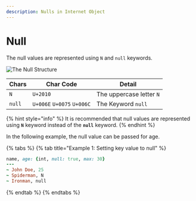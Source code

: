 ```yaml
---
description: Nulls in Internet Object
---
```


# Null

The null values are represented using `N` and `null` keywords.



![The Null Structure](https://documents.app.lucidchart.com/documents/076b4f9c-b79d-410c-8002-1ac23fdbb786/pages/O-oxmHkf2XQ6?a=18531\&x=939\&y=278\&w=910\&h=275\&store=1\&accept=image%2F\*\&auth=LCA%20bfa5c0300e7ac4b3ad1f29c307da9156bfb7b11e-ts%3D1608203761)

| Chars  | Char Code                  | Detail                   |
| ------ | -------------------------- | ------------------------ |
| `N`    | `U+2010`                   | The uppercase letter `N` |
| `null` | `U+006E` `U+0075` `U+006C` | The Keyword `null`       |

{% hint style="info" %}
It is recommended that null values are represented using **`N`** keyword instead of the **`null`** keyword.
{% endhint %}

In the following example, the null value can be passed for age.&#x20;

{% tabs %}
{% tab title="Example 1: Setting key value to null" %}
```ruby
name, age: {int, null: true, max: 30}
---
~ John Doe, 25
~ Spiderman, N
~ Ironman, null
```
{% endtab %}
{% endtabs %}

